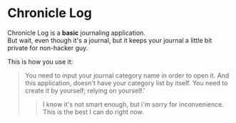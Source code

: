 Chronicle Log
===============

Chronicle Log is a **basic** journaling application. <br>
But wait, even though it's a journal, but it keeps your journal a little bit private for non-hacker guy.

This is how you use it: 

> You need to input your journal category name in order to open it. And this application, doesn't have your category list by itself. You need to create it by yourself; relying on yourself.'
>> I know it's not smart enough, but i'm sorry for inconvenience. This is the best I can do right now.